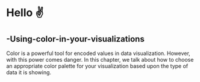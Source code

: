 # Hello ✌

## -Using-color-in-your-visualizations

Color is a powerful tool for encoded values in data visualization. However, with this power comes danger. In this chapter, we talk about how to choose an appropriate color palette for your visualization based upon the type of data it is showing.
